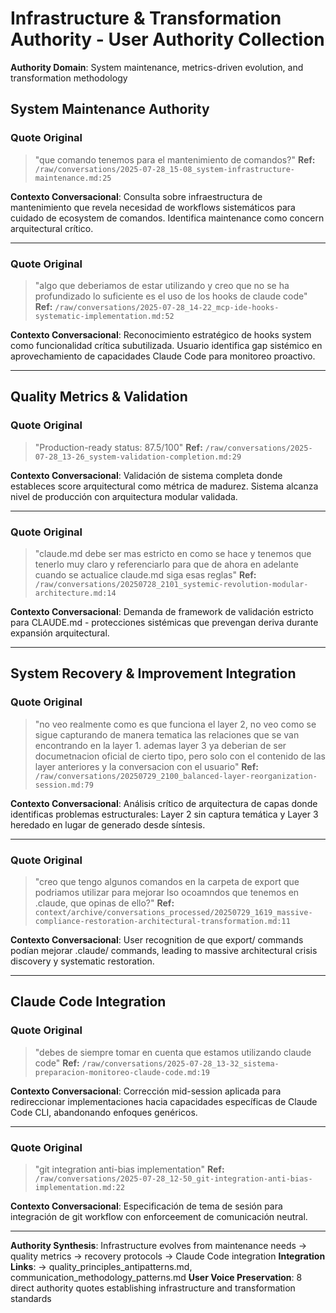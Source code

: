 # Infrastructure & Transformation Authority - User Authority Collection

**Authority Domain**: System maintenance, metrics-driven evolution, and transformation methodology

## System Maintenance Authority

### Quote Original
> "que comando tenemos para el mantenimiento de comandos?"
**Ref:** `/raw/conversations/2025-07-28_15-08_system-infrastructure-maintenance.md:25`

**Contexto Conversacional**: Consulta sobre infraestructura de mantenimiento que revela necesidad de workflows sistemáticos para cuidado de ecosystem de comandos. Identifica maintenance como concern arquitectural crítico.

---

### Quote Original
> "algo que deberiamos de estar utilizando y creo que no se ha profundizado lo suficiente es el uso de los hooks de claude code"
**Ref:** `/raw/conversations/2025-07-28_14-22_mcp-ide-hooks-systematic-implementation.md:52`

**Contexto Conversacional**: Reconocimiento estratégico de hooks system como funcionalidad crítica subutilizada. Usuario identifica gap sistémico en aprovechamiento de capacidades Claude Code para monitoreo proactivo.

---

## Quality Metrics & Validation

### Quote Original
> "Production-ready status: 87.5/100"
**Ref:** `/raw/conversations/2025-07-28_13-26_system-validation-completion.md:29`

**Contexto Conversacional**: Validación de sistema completa donde estableces score arquitectural como métrica de madurez. Sistema alcanza nivel de producción con arquitectura modular validada.

---

### Quote Original
> "claude.md debe ser mas estricto en como se hace y tenemos que tenerlo muy claro y referenciarlo para que de ahora en adelante cuando se actualice claude.md siga esas reglas"
**Ref:** `/raw/conversations/20250728_2101_systemic-revolution-modular-architecture.md:14`

**Contexto Conversacional**: Demanda de framework de validación estricto para CLAUDE.md - protecciones sistémicas que prevengan deriva durante expansión arquitectural.

---

## System Recovery & Improvement Integration

### Quote Original
> "no veo realmente como es que funciona el layer 2, no veo como se sigue capturando de manera tematica las relaciones que se van encontrando en la layer 1. ademas layer 3 ya deberian de ser documetnacion oficial de cierto tipo, pero solo con el contenido de las layer anteriores y la conversacion con el usuario"
**Ref:** `/raw/conversations/20250729_2100_balanced-layer-reorganization-session.md:79`

**Contexto Conversacional**: Análisis crítico de arquitectura de capas donde identificas problemas estructurales: Layer 2 sin captura temática y Layer 3 heredado en lugar de generado desde síntesis.

---

### Quote Original
> "creo que tengo algunos comandos en la carpeta de export que podriamos utilizar para mejorar lso ocoamndos que tenemos en .claude, que opinas de ello?"
**Ref:** `context/archive/conversations_processed/20250729_1619_massive-compliance-restoration-architectural-transformation.md:11`

**Contexto Conversacional**: User recognition de que export/ commands podían mejorar .claude/ commands, leading to massive architectural crisis discovery y systematic restoration.

---

## Claude Code Integration

### Quote Original
> "debes de siempre tomar en cuenta que estamos utilizando claude code"
**Ref:** `/raw/conversations/2025-07-28_13-32_sistema-preparacion-monitoreo-claude-code.md:19`

**Contexto Conversacional**: Corrección mid-session aplicada para redireccionar implementaciones hacia capacidades específicas de Claude Code CLI, abandonando enfoques genéricos.

---

### Quote Original
> "git integration anti-bias implementation"
**Ref:** `/raw/conversations/2025-07-28_12-50_git-integration-anti-bias-implementation.md:22`

**Contexto Conversacional**: Especificación de tema de sesión para integración de git workflow con enforceement de comunicación neutral.

---

**Authority Synthesis**: Infrastructure evolves from maintenance needs → quality metrics → recovery protocols → Claude Code integration
**Integration Links**: → quality_principles_antipatterns.md, communication_methodology_patterns.md
**User Voice Preservation**: 8 direct authority quotes establishing infrastructure and transformation standards